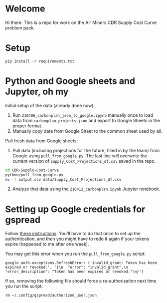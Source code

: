 # Welcome

Hi there. This is a repo for work on the Air Miners CDR Supply Cost Curve problem pack.



# Setup

```
pip install -r requirements.txt
```



# Python and Google sheets and Jupyter, oh my

Initial setup of the data (already done now):

 1. Run `210406_carbonplan_json_to_google.ipynb` manually once to load data from `carbonplan_projects.json` and export to Google Sheets in the proper format.
 2. Manually copy data from Google Sheet to the common sheet used by all.

Pull fresh data from Google sheets:

 1. Pull data (including projections for the future, filled in by the team) from Google using `pull_from_google.py`. The last line will overwrite the current version of `Supply_Cost_Projections_df.csv` saved in the repo.

```bash
cd CDR-Supply-Cost-Curve
python/pull_from_google.py
mv -f output.csv data/Supply_Cost_Projections_df.csv
```
     
 2. Analyze that data using the `210412_carbonplan.ipynb` Jupyter notebook.




# Setting up Google credentials for gspread

Follow [these instructions](https://pypi.org/project/gspread-pandas/). You'll have to do that once to set up the authentication, and then you might have to redo it again if your tokens expire (happened to me after one week).

You may get this error when you run the `pull_from_google.py` script:

    google.auth.exceptions.RefreshError: ('invalid_grant: Token has been expired or revoked.', '{\n  "error": "invalid_grant",\n  "error_description": "Token has been expired or revoked."\n}')
    
If so, removing the following file should force a re-authorization next time you run the script:

    rm ~/.config/gspread/authorized_user.json




